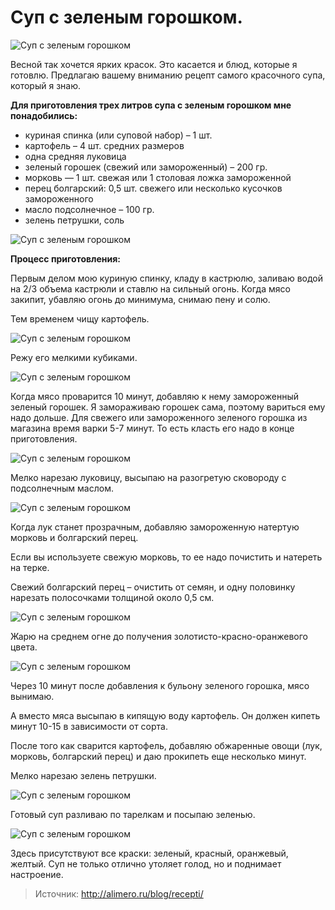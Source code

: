 # Суп с зеленым горошком.
![Суп с зеленым горошком](/images/Kulinar/Soup/sup_zel_goroh_001.jpg 'Суп с зеленым горошком')

Весной так хочется ярких красок. Это касается и блюд, которые я готовлю. Предлагаю вашему вниманию рецепт самого красочного супа, который я знаю.

**Для приготовления трех литров супа с зеленым горошком мне понадобились:**
 
- куриная спинка (или суповой набор) – 1 шт.
- картофель – 4 шт. средних размеров
- одна средняя луковица
- зеленый горошек (свежий или замороженный) – 200 гр.
- морковь —  1 шт. свежая или 1 столовая ложка замороженной
- перец болгарский:  0,5 шт. свежего или несколько кусочков замороженного
- масло подсолнечное – 100 гр.
- зелень петрушки, соль

![Суп с зеленым горошком](/images/Kulinar/Soup/sup_zel_goroh_002.jpg 'Суп с зеленым горошком')

**Процесс приготовления:**
 
Первым делом мою куриную спинку, кладу в кастрюлю, заливаю водой на 2/3 объема кастрюли и ставлю на сильный огонь. Когда мясо закипит, убавляю огонь до минимума, снимаю пену и солю.
 
Тем временем чищу картофель.

![Суп с зеленым горошком](/images/Kulinar/Soup/sup_zel_goroh_003.jpg 'Суп с зеленым горошком')

Режу его мелкими кубиками.

![Суп с зеленым горошком](/images/Kulinar/Soup/sup_zel_goroh_004.jpg 'Суп с зеленым горошком')

Когда мясо проварится 10 минут, добавляю к нему замороженный зеленый горошек. Я замораживаю горошек сама, поэтому вариться ему надо дольше. Для свежего или замороженного зеленого горошка из магазина время варки 5-7 минут. То есть класть его надо в конце приготовления.

![Суп с зеленым горошком](/images/Kulinar/Soup/sup_zel_goroh_005.jpg 'Суп с зеленым горошком')

Мелко нарезаю луковицу, высыпаю на разогретую сковороду с подсолнечным маслом.

![Суп с зеленым горошком](/images/Kulinar/Soup/sup_zel_goroh_006.jpg 'Суп с зеленым горошком')

Когда лук станет прозрачным, добавляю замороженную натертую морковь и болгарский перец.
 
Если вы используете свежую морковь, то ее надо почистить и натереть на терке.
 
Свежий болгарский перец – очистить от семян, и одну половинку нарезать полосочками толщиной около 0,5 см.

![Суп с зеленым горошком](/images/Kulinar/Soup/sup_zel_goroh_007.jpg 'Суп с зеленым горошком')

 Жарю на среднем огне до получения золотисто-красно-оранжевого цвета.

![Суп с зеленым горошком](/images/Kulinar/Soup/sup_zel_goroh_008.jpg 'Суп с зеленым горошком')

Через 10 минут после добавления к бульону зеленого горошка, мясо вынимаю.

А вместо мяса высыпаю в кипящую воду картофель. Он должен кипеть минут 10-15 в зависимости от сорта.
 
После того как сварится картофель, добавляю обжаренные овощи (лук, морковь, болгарский перец) и даю прокипеть еще несколько минут.
 
Мелко нарезаю зелень петрушки.

![Суп с зеленым горошком](/images/Kulinar/Soup/sup_zel_goroh_009.jpg 'Суп с зеленым горошком')

Готовый суп разливаю по тарелкам и посыпаю зеленью.

![Суп с зеленым горошком](/images/Kulinar/Soup/sup_zel_goroh_010.jpg 'Суп с зеленым горошком')

Здесь присутствуют все краски: зеленый, красный, оранжевый, желтый. Суп не только отлично утоляет голод, но и поднимает настроение.

> Источник: http://alimero.ru/blog/recepti/
